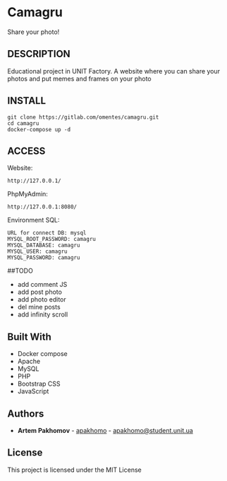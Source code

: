 # Camagru 

Share your photo!

## DESCRIPTION

Educational project in UNIT Factory. A website where you can share your photos and put memes and frames on your photo

## INSTALL

```
git clone https://gitlab.com/omentes/camagru.git
cd camagru
docker-compose up -d

```

## ACCESS

Website:
```
http://127.0.0.1/
```

PhpMyAdmin:
```
http://127.0.0.1:8080/
```

Environment SQL:
```
URL for connect DB: mysql
MYSQL_ROOT_PASSWORD: camagru
MYSQL_DATABASE: camagru
MYSQL_USER: camagru
MYSQL_PASSWORD: camagru
```

##TODO

* add comment JS
* add post photo
* add photo editor
* del mine posts 
* add infinity scroll

## Built With

* Docker compose
* Apache
* MySQL
* PHP
* Bootstrap CSS
* JavaScript

## Authors

*  **Artem Pakhomov** - [apakhomo](https://gitlab.com/omentes/) - apakhomo@student.unit.ua

## License

This project is licensed under the MIT License
